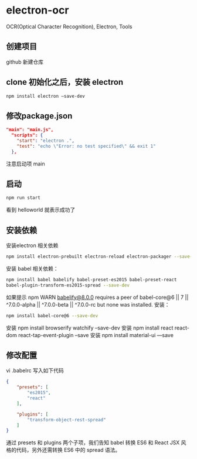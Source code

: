 # electron-ocr
OCR(Optical Character Recognition), Electron, Tools

## 创建项目
github 新建仓库

## clone 初始化之后，安装 electron
```bash
npm install electron —save-dev
```

## 修改package.json
```json
"main": "main.js",
  "scripts": {
    "start": "electron .",
    "test": "echo \"Error: no test specified\" && exit 1"
  },
```
注意启动项 main

## 启动
```bash
npm run start
```
看到 helloworld 就表示成功了

## 安装依赖
安装electron 相关依赖 
```bash
npm install electron-prebuilt electron-reload electron-packager --save-dev
```
安装 babel 相关依赖：
```bash
npm install babel babelify babel-preset-es2015 babel-preset-react 
babel-plugin-transform-es2015-spread --save-dev
```
如果提示 npm WARN babelify@8.0.0 requires a peer of babel-core@6 || 7 || ^7.0.0-alpha || ^7.0.0-beta || ^7.0.0-rc but none was installed.
安装：
```bash
npm install babel-core@6 --save-dev
```

安装 npm install  browserify watchify –save-dev
安装 npm install react react-dom react-tap-event-plugin  –save
安装 npm install  material-ui —save

## 修改配置
vi .babelrc 写入如下代码
```json
{
    "presets": [
        "es2015",
        "react"
    ],

    "plugins": [
        "transform-object-rest-spread"
    ]
}
```
通过 presets 和 plugins 两个子项，我们告知 babel 转换 ES6 和 React JSX 风格的代码，另外还需转换 ES6 中的 spread 语法。